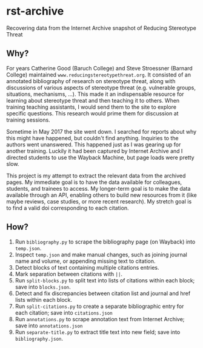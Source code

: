 # rst-archive

Recovering data from the Internet Archive snapshot of Reducing Stereotype Threat

## Why?

For years Catherine Good (Baruch College) and Steve Stroessner (Barnard College) maintained `www.reducingstereotypethreat.org`. It consisted of an annotated bibliography of research on stereotype threat, along with discussions of various aspects of stereotype threat (e.g. vulnerable groups, situations, mechanisms, ...). This made it an indispensable resource for learning about stereotype threat and then teaching it to others. When training teaching assistants, I would send them to the site to explore specific questions. This research would prime them for discussion at training sessions.

Sometime in May 2017 the site went down. I searched for reports about why this might have happened, but couldn't find anything. Inquiries to the authors went unanswered. This happened just as I was gearing up for another training. Luckily it had been captured by Internet Archive and I directed students to use the Wayback Machine, but page loads were pretty slow. 

This project is my attempt to extract the relevant data from the archived pages. My immediate goal is to have the data available for colleagues, students, and trainees to access. My longer-term goal is to make the data available through an API, enabling others to build new resources from it (like maybe reviews, case studies, or more recent research). My stretch goal is to find a valid doi corresponding to each citation.

## How?

1. Run `bibliography.py` to scrape the bibliography page (on Wayback) into `temp.json`.
2. Inspect `temp.json` and make manual changes, such as joining journal name and volume, or appending missing text to citation.
3. Detect blocks of text containing multiple citations entries.
4. Mark separation between citations with ` || `.
5. Run `split-blocks.py` to split text into lists of citations within each block; save into `blocks.json`.
6. Detect and fix discrepancies between citation list and journal and href lists within each block.
7. Run `split-citations.py` to create a separate bibliographic entry for each citation; save into `citations.json`
8. Run `annotations.py` to scrape annotation text from Internet Archive; save into `annotations.json`
9. Run `separate-title.py` to extract title text into new field; save into `bibliography.json`.

